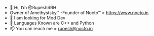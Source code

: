 - 👋 Hi, I’m @RupeshSRH
- Owner of Amethystsky™
-Founder of Nocto™ = https://www.nocto.in
- 👀 I am looking for Mod Dev
- 💞️ Languages Known are C++ and Python
- 📫 You can reach me = rupesh@nocto.in

